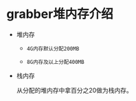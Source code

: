 # grabber堆内存介绍

- 堆内存
  
  - `4G内存默认分配200MB`

  - `8G内存及以上分配400MB`
  
- 栈内存

  从分配的堆内存中拿百分之20做为栈内存。

